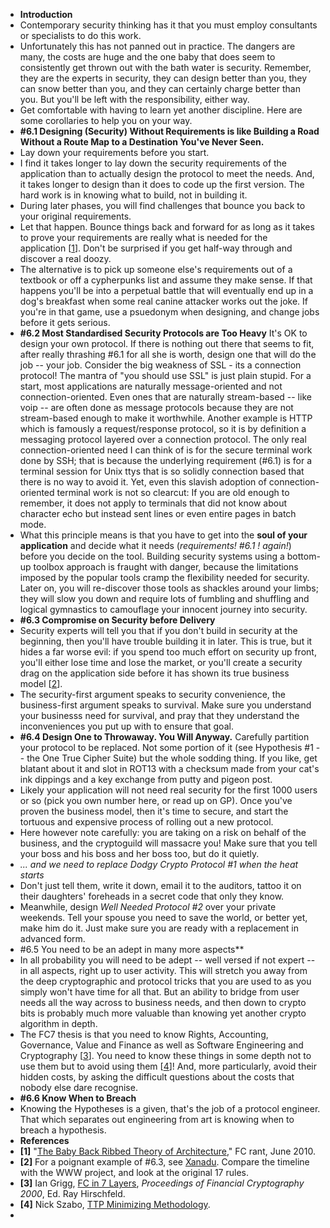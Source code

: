 - **Introduction**
- Contemporary security thinking has it that you must employ consultants or specialists to do this work.
- Unfortunately this has not panned out in practice. The dangers are many, the costs are huge and the one baby that does seem to consistently get thrown out with the bath water is security. Remember, they are the experts in security, they can design better than you, they can snow better than you, and they can certainly charge better than you. But you'll be left with the responsibility, either way.
- Get comfortable with having to learn yet another discipline. Here are some corollaries to help you on your way.
- **#6.1 Designing (Security) Without Requirements is like Building a Road Without a Route Map to a Destination You've Never Seen.**
- Lay down your requirements before you start.
- I find it takes longer to lay down the security requirements of the application than to actually design the protocol to meet the needs. And, it takes longer to design than it does to code up the first version. The hard work is in knowing what to build, not in building it.
- During later phases, you will find challenges that bounce you back to your original requirements.
- Let that happen. Bounce things back and forward for as long as it takes to prove your requirements are really what is needed for the application [[1](https://iang.org/ssl/h6_its_your_job_do_it.html#ref_1)]. Don't be surprised if you get half-way through and discover a real doozy.
- The alternative is to pick up someone else's requirements out of a textbook or off a cypherpunks list and assume they make sense. If that happens you'll be into a perpetual battle that will eventually end up in a dog's breakfast when some real canine attacker works out the joke. If you're in that game, use a psuedonym when designing, and change jobs before it gets serious.
- **#6.2 Most Standardised Security Protocols are Too Heavy**
  It's OK to design your own protocol. If there is nothing out there that seems to fit, after really thrashing #6.1 for all she is worth, design one that will do the job -- your job.
  Consider the big weakness of SSL - its a connection protocol!
  The mantra of "you should use SSL" is just plain stupid. For a start, most applications are naturally message-oriented and not connection-oriented. Even ones that are naturally stream-based -- like voip -- are often done as message protocols because they are not stream-based enough to make it worthwhile. Another example is HTTP which is famously a request/response protocol, so it is by definition a messaging protocol layered over a connection protocol. The only real connection-oriented need I can think of is for the secure terminal work done by SSH; that is because the underlying requirement (#6.1) is for a terminal session for Unix ttys that is so solidly connection based that there is no way to avoid it. Yet, even this slavish adoption of connection-oriented terminal work is not so clearcut: If you are old enough to remember, it does not apply to terminals that did not know about character echo but instead sent lines or even entire pages in batch mode.
- What this principle means is that you have to get into the **soul of your application** and decide what it needs (*requirements! #6.1 ! again!*) before you decide on the tool. Building security systems using a bottom-up toolbox approach is fraught with danger, because the limitations imposed by the popular tools cramp the flexibility needed for security. Later on, you will re-discover those tools as shackles around your limbs; they will slow you down and require lots of fumbling and shuffling and logical gymnastics to camouflage your innocent journey into security.
- **#6.3 Compromise on Security before Delivery**
- Security experts will tell you that if you don't build in security at the beginning, then you'll have trouble building it in later. This is true, but it hides a far worse evil: if you spend too much effort on security up front, you'll either lose time and lose the market, or you'll create a security drag on the application side before it has shown its true business model [[2](https://iang.org/ssl/h6_its_your_job_do_it.html#ref_2)].
- The security-first argument speaks to security convenience, the business-first argument speaks to survival. Make sure you understand your businesss need for survival, and pray that they understand the inconveniences you put up with to ensure that goal.
- **#6.4 Design One to Throwaway. You Will Anyway.**
  Carefully partition your protocol to be replaced. Not some portion of it (see Hypothesis #1 -- the One True Cipher Suite) but the whole sodding thing. If you like, get blatant about it and slot in ROT13 with a checksum made from your cat's ink dippings and a key exchange from putty and pigeon post.
- Likely your application will not need real security for the first 1000 users or so (pick you own number here, or read up on GP). Once you've proven the business model, then it's time to secure, and start the tortuous and expensive process of rolling out a new protocol.
- Here however note carefully: you are taking on a risk on behalf of the business, and the cryptoguild will massacre you! Make sure that you tell your boss and his boss and her boss too, but do it quietly.
- *... and we need to replace Dodgy Crypto Protocol #1 when the heat starts*
- Don't just tell them, write it down, email it to the auditors, tattoo it on their daughters' foreheads in a secret code that only they know.
- Meanwhile, design *Well Needed Protocol #2* over your private weekends. Tell your spouse you need to save the world, or better yet, make him do it. Just make sure you are ready with a replacement in advanced form.
- #6.5 You need to be an adept in many more aspects**
- In all probability you will need to be adept -- well versed if not expert -- in all aspects, right up to user activity. This will stretch you away from the deep cryptographic and protocol tricks that you are used to as you simply won't have time for all that. But an ability to bridge from user needs all the way across to business needs, and then down to crypto bits is probably much more valuable than knowing yet another crypto algorithm in depth.
- The FC7 thesis is that you need to know Rights, Accounting, Governance, Value and Finance as well as Software Engineering and Cryptography [[3](https://iang.org/ssl/h6_its_your_job_do_it.html#ref_3)]. You need to know these things in some depth not to use them but to avoid using them [[4](https://iang.org/ssl/h6_its_your_job_do_it.html#ref_4)]! And, more particularly, avoid their hidden costs, by asking the difficult questions about the costs that nobody else dare recognise.
- **#6.6 Know When to Breach**
- Knowing the Hypotheses is a given, that's the job of a protocol engineer. That which separates out engineering from art is knowing when to breach a hypothesis.
- **References**
- **[1]** "[The Baby Back Ribbed Theory of Architecture](http://financialcryptography.com/mt/archives/001247.html)," FC rant, June 2010.
- **[2]** For a poignant example of #6.3, see [Xanadu](https://en.wikipedia.org/wiki/Project_Xanadu). Compare the timeline with the WWW project, and look at the original 17 rules.
- **[3]** Ian Grigg, [FC in 7 Layers](http://iang.org/papers/fc7.html), *Proceedings of Financial Cryptography 2000*, Ed. Ray Hirschfeld.
- **[4]** Nick Szabo, [TTP Minimizing Methodology](http://szabo.best.vwh.net/ttps.html).
-